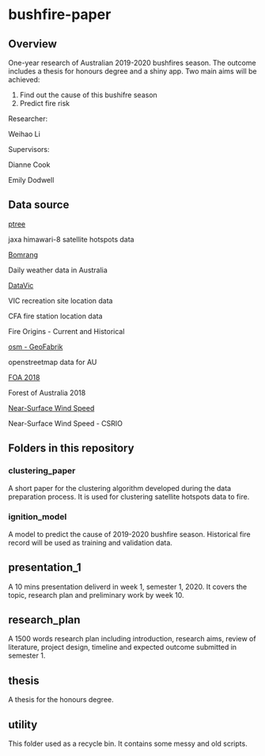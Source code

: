 # bushfire-paper

## Overview

One-year research of Australian 2019-2020 bushfires season. The outcome includes a thesis for honours degree and a shiny app. Two main aims will be achieved:

1. Find out the cause of this bushifre season
2. Predict fire risk

Researcher:

Weihao Li

Supervisors:

Dianne Cook

Emily Dodwell

## Data source

[ptree](https://www.eorc.jaxa.jp/ptree/index.html)

jaxa himawari-8 satellite hotspots data

[Bomrang](https://github.com/ropensci/bomrang)

Daily weather data in Australia

[DataVic](https://www.data.vic.gov.au/)

VIC recreation site location data

CFA fire station location data

Fire Origins - Current and Historical

[osm - GeoFabrik](http://download.geofabrik.de/australia-oceania.html)

openstreetmap data for AU

[FOA 2018](https://www.agriculture.gov.au/abares/forestsaustralia/forest-data-maps-and-tools/spatial-data/forest-cover)

Forest of Australia 2018

[Near-Surface Wind Speed](https://data.csiro.au/dap/landingpage?pid=csiro%3AWind_Speed)

Near-Surface Wind Speed - CSRIO

## Folders in this repository

### clustering_paper

A short paper for the clustering algorithm developed during the data preparation process. It is used for clustering satellite hotspots data to fire.

### ignition_model

A model to predict the cause of 2019-2020 bushfire season. Historical fire record will be used as training and validation data.

## presentation_1

A 10 mins presentation deliverd in week 1, semester 1, 2020. It covers the topic, research plan and preliminary work by week 10.

## research_plan

A 1500 words research plan including introduction, research aims, review of literature, project design, timeline and expected outcome submitted in semester 1.

## thesis

A thesis for the honours degree.

## utility

This folder used as a recycle bin. It contains some messy and old scripts.





